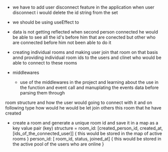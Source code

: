 - we have to add user disconnect feature in the application when user disconnect i would delete the id string from the set
- we should be using useEffect to
- data is not getting reflected when second person connected he would be able to see all the id's before him that are conected but other who are connected before him not been able to do it 
- creating individual rooms and making user join that room on that basis annd providing individual room ids to the users and clinet who would be able to connect to these rooms 

- middlewares
  - use of the middlewares in the project and learning about the use in the function and event call and manuplating the events data before parsing them through

room structure and how the user would going to connect with it and on following type how would he would be let join others this room that he have created 
- create a room and generate a unique room id and save it in a map as a key value pair (key)
structure = 
room_id: [created_person_id, created_at, [ids_of_the_connected_user]]     { this would be stored in the map of active rooms }
person_id: [ room_id, status, joined_at]  { this would be stored in the active pool of the users who are online }

